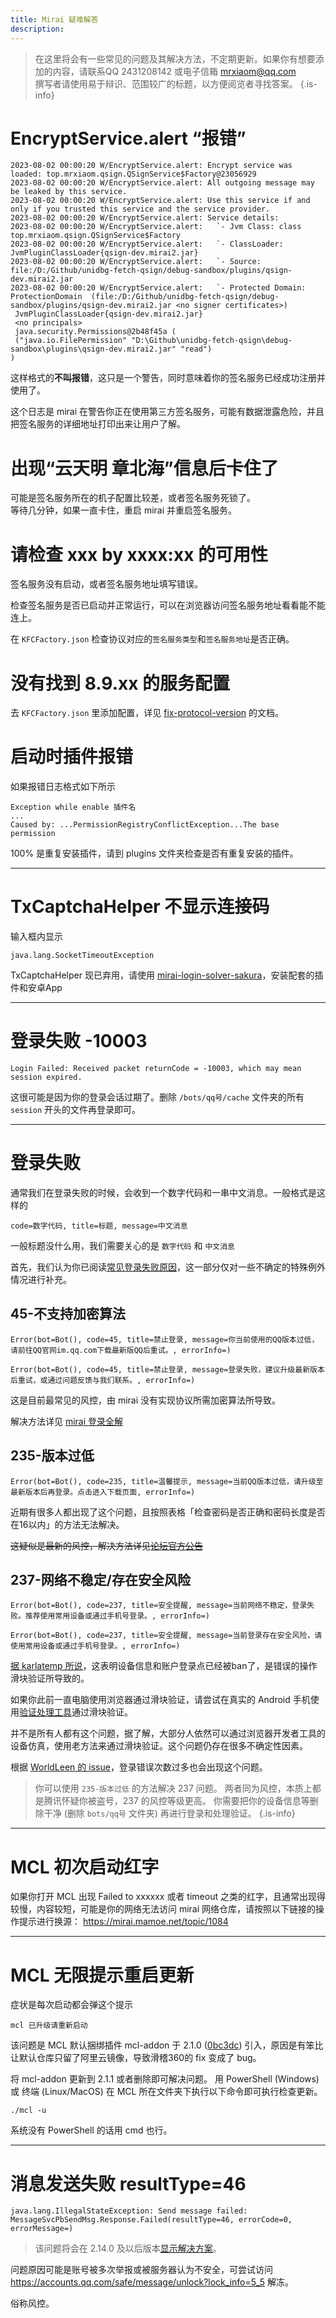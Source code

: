 ```yaml
---
title: Mirai 疑难解答
description: 
---
```


> 在这里将会有一些常见的问题及其解决方法，不定期更新。如果你有想要添加的内容，请联系QQ 2431208142 或电子信箱 [mrxiaom@qq.com](mailto:mrxiaom@qq.com)  
> 撰写者请使用易于辩识、范围较广的标题，以方便阅览者寻找答案。
{.is-info}

# EncryptService.alert “报错”
```
2023-08-02 00:00:20 W/EncryptService.alert: Encrypt service was loaded: top.mrxiaom.qsign.QSignService$Factory@23056929
2023-08-02 00:00:20 W/EncryptService.alert: All outgoing message may be leaked by this service.
2023-08-02 00:00:20 W/EncryptService.alert: Use this service if and only if you trusted this service and the service provider.
2023-08-02 00:00:20 W/EncryptService.alert: Service details:
2023-08-02 00:00:20 W/EncryptService.alert:   `- Jvm Class: class top.mrxiaom.qsign.QSignService$Factory
2023-08-02 00:00:20 W/EncryptService.alert:   `- ClassLoader: JvmPluginClassLoader{qsign-dev.mirai2.jar}
2023-08-02 00:00:20 W/EncryptService.alert:   `- Source: file:/D:/Github/unidbg-fetch-qsign/debug-sandbox/plugins/qsign-dev.mirai2.jar
2023-08-02 00:00:20 W/EncryptService.alert:   `- Protected Domain: ProtectionDomain  (file:/D:/Github/unidbg-fetch-qsign/debug-sandbox/plugins/qsign-dev.mirai2.jar <no signer certificates>)
 JvmPluginClassLoader{qsign-dev.mirai2.jar}
 <no principals>
 java.security.Permissions@2b48f45a (
 ("java.io.FilePermission" "D:\Github\unidbg-fetch-qsign\debug-sandbox\plugins\qsign-dev.mirai2.jar" "read")
)
```
这样格式的**不叫报错**，这只是一个警告，同时意味着你的签名服务已经成功注册并使用了。

这个日志是 mirai 在警告你正在使用第三方签名服务，可能有数据泄露危险，并且把签名服务的详细地址打印出来让用户了解。

# 出现“云天明 章北海”信息后卡住了

可能是签名服务所在的机子配置比较差，或者签名服务死锁了。  
等待几分钟，如果一直卡住，重启 mirai 并重启签名服务。

# 请检查 xxx by xxxx:xx 的可用性

签名服务没有启动，或者签名服务地址填写错误。

检查签名服务是否已启动并正常运行，可以在浏览器访问签名服务地址看看能不能连上。

在 `KFCFactory.json` 检查协议对应的`签名服务类型`和`签名服务地址`是否正确。

# 没有找到 8.9.xx 的服务配置

去 `KFCFactory.json` 里添加配置，详见 [fix-protocol-version](https://github.com/cssxsh/fix-protocol-version) 的文档。

# 启动时插件报错
如果报错日志格式如下所示
```
Exception while enable 插件名
...
Caused by: ...PermissionRegistryConflictException...The base permission
```
100% 是重复安装插件，请到 plugins 文件夹检查是否有重复安装的插件。

------

# TxCaptchaHelper 不显示连接码

输入框内显示
```
java.lang.SocketTimeoutException
```
TxCaptchaHelper 现已弃用，请使用 [mirai-login-solver-sakura](https://github.com/KasukuSakura/mirai-login-solver-sakura)，安装配套的插件和安卓App

------

# 登录失败 -10003
```
Login Failed: Received packet returnCode = -10003, which may mean session expired.
```
这很可能是因为你的登录会话过期了。删除 `/bots/qq号/cache` 文件夹的所有 `session` 开头的文件再登录即可。

------

# 登录失败
通常我们在登录失败的时候，会收到一个数字代码和一串中文消息。一般格式是这样的

```
code=数字代码, title=标题, message=中文消息
```

一般标题没什么用，我们需要关心的是 `数字代码` 和 `中文消息`

首先，我们认为你已阅读[常见登录失败原因](/mirai/1-2)，这一部分仅对一些不确定的特殊例外情况进行补充。

## 45-不支持加密算法
```
Error(bot=Bot(), code=45, title=禁止登录, message=你当前使用的QQ版本过低，请前往QQ官网im.qq.com下载最新版QQ后重试。, errorInfo=)
```
```
Error(bot=Bot(), code=45, title=禁止登录, message=登录失败，建议升级最新版本后重试，或通过问题反馈与我们联系。, errorInfo=)
```

这是目前最常见的风控，由 mirai 没有实现协议所需加密算法所导致。

解决方法详见 [mirai 登录全解](/mirai/45)

## 235-版本过低

```
Error(bot=Bot(), code=235, title=温馨提示, message=当前QQ版本过低，请升级至最新版本后再登录。点击进入下载页面, errorInfo=)
```

近期有很多人都出现了这个问题，且按照表格「检查密码是否正确和密码长度是否在16以内」的方法无法解决。

~~这疑似是最新的风控，解决方法详见[论坛官方公告](https://mirai.mamoe.net/topic/223)~~

## 237-网络不稳定/存在安全风险
```
Error(bot=Bot(), code=237, title=安全提醒, message=当前网络不稳定，登录失败。推荐使用常用设备或通过手机号登录。, errorInfo=)
```
```
Error(bot=Bot(), code=237, title=安全提醒, message=当前登录存在安全风险，请使用常用设备或通过手机号登录。, errorInfo=)
```
[据 karlatemp 所说](https://github.com/mamoe/mirai/issues/2345#issuecomment-1312446705)，这表明设备信息和账户登录点已经被ban了，是错误的操作滑块验证所导致的。

如果你此前一直电脑使用浏览器通过滑块验证，请尝试在真实的 Android 手机使用[验证处理工具](https://github.com/KasukuSakura/mirai-login-solver-sakura)通过滑块验证。

并不是所有人都有这个问题，据了解，大部分人依然可以通过浏览器开发者工具的设备仿真，使用老方法来通过滑块验证。这个问题仍存在很多不确定性因素。

根据 [WorldLeen 的 issue](https://github.com/mamoe/mirai/issues/2347#issuecomment-1312464615)，登录错误次数过多也会出现这个问题。

> 你可以使用 `235-版本过低` 的方法解决 237 问题。
> 两者同为风控，本质上都是腾讯怀疑你被盗号，237 的风控等级更高。
> 你需要把你的设备信息等删除干净 (删除 `bots/qq号` 文件夹) 再进行登录和处理验证。
{.is-info}

------

# MCL 初次启动红字

如果你打开 MCL 出现 Failed to xxxxxx 或者 timeout 之类的红字，且通常出现得较慢，内容较短，可能是你的网络无法访问 mirai 网络仓库，请按照以下链接的操作提示进行换源：
https://mirai.mamoe.net/topic/1084

------

# MCL 无限提示重启更新
症状是每次启动都会弹这个提示
```
mcl 已升级请重新启动
```
该问题是 MCL 默认捆绑插件 mcl-addon 于 2.1.0 ([0bc3dc](https://github.com/iTXTech/mcl-addon/commit/d1ce0bc3dc7e73691d23a22863eb91a85c19c70d)) 引入，原因是有笨比让默认仓库只留了阿里云镜像，导致滑稽360的 fix 变成了 bug。

将 mcl-addon 更新到 2.1.1 或者删除即可解决问题。
用 PowerShell (Windows) 或 终端 (Linux/MacOS) 在 MCL 所在文件夹下执行以下命令即可执行检查更新。
```
./mcl -u
```
系统没有 PowerShell 的话用 cmd 也行。

------

# 消息发送失败 resultType=46
```
java.lang.IllegalStateException: Send message failed: MessageSvcPbSendMsg.Response.Failed(resultType=46, errorCode=0, errorMessage=)
```
> 该问题将会在 2.14.0 及以后版本[显示解决方案](https://github.com/mamoe/mirai/commit/573f08955cdcf03223ef41c5bec76760bc4140e9)。

问题原因可能是账号被多次举报或被服务器认为不安全，可尝试访问 https://accounts.qq.com/safe/message/unlock?lock_info=5_5 解冻。

俗称风控。